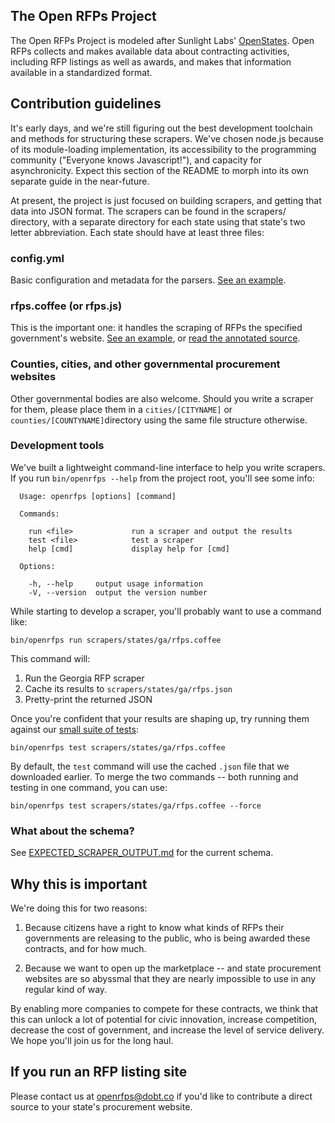 ## The Open RFPs Project

The Open RFPs Project is modeled after Sunlight Labs' [OpenStates](https://github.com/sunlightlabs/openstates/tree/master/openstates). Open RFPs collects and makes available data about contracting activities, including RFP listings as well as awards, and makes that information available in a standardized format.

## Contribution guidelines
It's early days, and we're still figuring out the best development toolchain and methods for structuring these scrapers. We've chosen node.js because of its module-loading implementation, its accessibility to the programming community ("Everyone knows Javascript!"), and capacity for asynchronicity. Expect this section of the README to morph into its own separate guide in the near-future.

At present, the project is just focused on building scrapers, and getting that data into JSON format. The scrapers can be found in the scrapers/ directory, with a separate directory for each state using that state's two letter abbreviation. Each state should have at least three files:

### config.yml
Basic configuration and metadata for the parsers. [See an example](https://github.com/dobtco/openrfps/blob/master/scrapers/states/ga/config.yml).

### rfps.coffee (or rfps.js)
This is the important one: it handles the scraping of RFPs the specified government's website. [See an example](https://github.com/dobtco/openrfps/blob/master/scrapers/states/ga/rfps.coffee), or [read the annotated source](http://dobtco.github.io/openrfps/docs/rfps.html).

### Counties, cities, and other governmental procurement websites
Other governmental bodies are also welcome. Should you write a scraper for them, please place them in a `cities/[CITYNAME]` or `counties/[COUNTYNAME]`directory using the same file structure otherwise.

### Development tools
We've built a lightweight command-line interface to help you write scrapers. If you run `bin/openrfps --help` from the project root, you'll see some info:

```
  Usage: openrfps [options] [command]

  Commands:

    run <file>             run a scraper and output the results
    test <file>            test a scraper
    help [cmd]             display help for [cmd]

  Options:

    -h, --help     output usage information
    -V, --version  output the version number
```

While starting to develop a scraper, you'll probably want to use a command like:

```
bin/openrfps run scrapers/states/ga/rfps.coffee
```

This command will:

1. Run the Georgia RFP scraper
2. Cache its results to `scrapers/states/ga/rfps.json`
3. Pretty-print the returned JSON

Once you're confident that your results are shaping up, try running them against our [small suite of tests](https://github.com/dobtco/openrfps/blob/master/bin/openrfps-test):

```
bin/openrfps test scrapers/states/ga/rfps.coffee
```

By default, the `test` command will use the cached `.json` file that we downloaded earlier. To merge the two commands -- both running and testing in one command, you can use:

```
bin/openrfps test scrapers/states/ga/rfps.coffee --force
```

### What about the schema?
See [EXPECTED_SCRAPER_OUTPUT.md](https://github.com/dobtco/openrfps/blob/master/EXPECTED_SCRAPER_OUTPUT.md) for the current schema.

## Why this is important
We're doing this for two reasons:

1. Because citizens have a right to know what kinds of RFPs their governments are releasing to the public, who is being awarded these contracts, and for how much.

2. Because we want to open up the marketplace -- and state procurement websites are so abyssmal that they are nearly impossible to use in any regular kind of way.

By enabling more companies to compete for these contracts, we think that this can unlock a lot of potential for civic innovation, increase competition,  decrease the cost of government, and increase the level of service delivery. We hope you'll join us for the long haul.

## If you run an RFP listing site
Please contact us at openrfps@dobt.co if you'd like to contribute a direct source to your state's procurement website.
